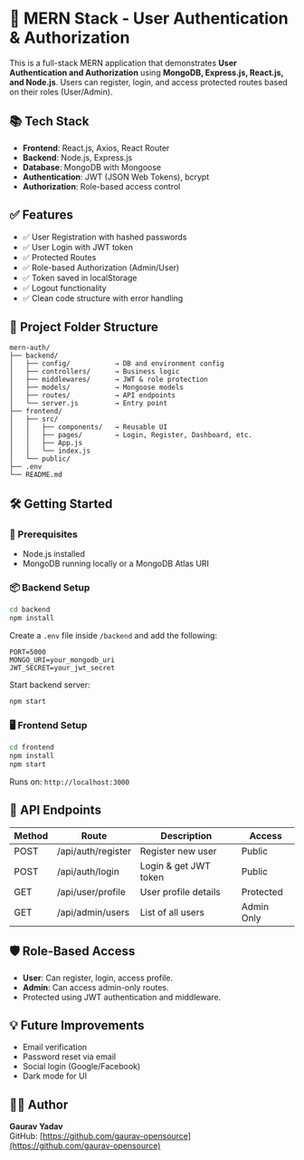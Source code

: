 # 🔐 MERN Stack - User Authentication & Authorization

This is a full-stack MERN application that demonstrates **User Authentication and Authorization** using **MongoDB, Express.js, React.js, and Node.js**. Users can register, login, and access protected routes based on their roles (User/Admin).

## 📚 Tech Stack

- **Frontend**: React.js, Axios, React Router
- **Backend**: Node.js, Express.js
- **Database**: MongoDB with Mongoose
- **Authentication**: JWT (JSON Web Tokens), bcrypt
- **Authorization**: Role-based access control

## ✅ Features

- ✅ User Registration with hashed passwords
- ✅ User Login with JWT token
- ✅ Protected Routes
- ✅ Role-based Authorization (Admin/User)
- ✅ Token saved in localStorage
- ✅ Logout functionality
- ✅ Clean code structure with error handling

## 📂 Project Folder Structure

```
mern-auth/
├── backend/
│   ├── config/           → DB and environment config
│   ├── controllers/      → Business logic
│   ├── middlewares/      → JWT & role protection
│   ├── models/           → Mongoose models
│   ├── routes/           → API endpoints
│   └── server.js         → Entry point
├── frontend/
│   ├── src/
│   │   ├── components/   → Reusable UI
│   │   ├── pages/        → Login, Register, Dashboard, etc.
│   │   ├── App.js
│   │   └── index.js
│   └── public/
├── .env
└── README.md
```

## 🛠️ Getting Started

### 🧩 Prerequisites

- Node.js installed
- MongoDB running locally or a MongoDB Atlas URI

### 📦 Backend Setup

```bash
cd backend
npm install
```

Create a `.env` file inside `/backend` and add the following:

```env
PORT=5000
MONGO_URI=your_mongodb_uri
JWT_SECRET=your_jwt_secret
```

Start backend server:

```bash
npm start
```

### 🖥️ Frontend Setup

```bash
cd frontend
npm install
npm start
```

Runs on: `http://localhost:3000`

## 🔐 API Endpoints

| Method | Route              | Description            | Access     |
|--------|--------------------|------------------------|------------|
| POST   | /api/auth/register | Register new user      | Public     |
| POST   | /api/auth/login    | Login & get JWT token  | Public     |
| GET    | /api/user/profile  | User profile details   | Protected  |
| GET    | /api/admin/users   | List of all users      | Admin Only |

## 🛡️ Role-Based Access

- **User**: Can register, login, access profile.
- **Admin**: Can access admin-only routes.
- Protected using JWT authentication and middleware.


## 💡 Future Improvements

- Email verification
- Password reset via email
- Social login (Google/Facebook)
- Dark mode for UI

## 🙋‍♂️ Author

**Gaurav Yadav**  
GitHub: [https://github.com/gaurav-opensource](https://github.com/gaurav-opensource)
